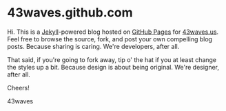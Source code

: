 # 43waves.github.com

Hi. This is a [Jekyll](http://github.com/mojombo/jekyll)-powered blog hosted on
[GitHub Pages](http://pages.github.com/) for [43waves.us](http://43waves.us).
Feel free to browse the source, fork, and post your own compelling blog posts.
Because sharing is caring. We're developers, after all.

That said, if you're going to fork away, tip o' the hat if you at least change
the styles up a bit. Because design is about being original. We're designer,
after all.

Cheers!

43waves
